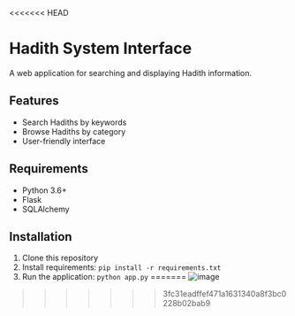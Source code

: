 <<<<<<< HEAD
# Hadith System Interface

A web application for searching and displaying Hadith information.

## Features
- Search Hadiths by keywords
- Browse Hadiths by category
- User-friendly interface

## Requirements
- Python 3.6+
- Flask
- SQLAlchemy

## Installation
1. Clone this repository
2. Install requirements: `pip install -r requirements.txt`
3. Run the application: `python app.py` 
=======
![image](https://github.com/user-attachments/assets/524406b2-e78e-41af-8c66-7d885b36d956)
>>>>>>> 3fc31eadffef471a1631340a8f3bc0228b02bab9
